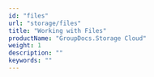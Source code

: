 ```yaml
---
id: "files"
url: "storage/files"
title: "Working with Files"
productName: "GroupDocs.Storage Cloud"
weight: 1
description: ""
keywords: ""
---
```



